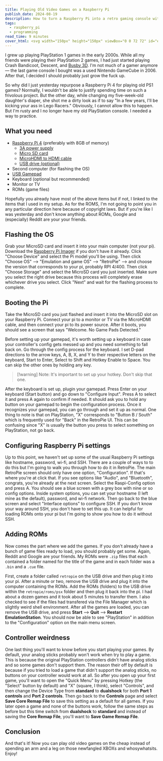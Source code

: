 ```yaml
---
title: Playing Old Video Games on a Raspberry Pi
publish_date: 2024-08-19
description: How to turn a Raspberry Pi into a retro gaming console with RetroPie.
tags:
  - raspberry_pi
  - programming
read_time: 9 minutes
cover_html: <svg width="150px" height="150px" viewBox="0 0 72 72" id="emoji" xmlns="http://www.w3.org/2000/svg" fill="#000000" stroke="#000000"><g id="SVGRepo_bgCarrier" stroke-width="0"></g><g id="SVGRepo_tracerCarrier" stroke-linecap="round" stroke-linejoin="round"></g><g id="SVGRepo_iconCarrier"> <g id="color"> <path fill="#EA5A47" stroke="none" d="M19.9502,25.5384c0,0-2.5794,1.5485-3.1555,4.0953s0.0005,5.3368,0.0005,5.3368 s-4.0466,1.6684-4.0466,6.9178s3.4132,6.7328,3.4132,6.7328s0.0403,6.1949,3.859,9.5361c3.8187,3.3412,7.8262,3.3565,7.8262,3.3565 s2.0841,4.4087,8.2153,4.4087s8.2153-4.4087,8.2153-4.4087s4.1496-0.606,7.8262-3.3565c3.6766-2.7504,3.5755-9.5361,3.5755-9.5361 s3.6966-1.4834,3.6966-6.7328s-4.0466-6.9178-4.0466-6.9178s0.5766-2.7901,0.0005-5.3368s-3.1555-4.0953-3.1555-4.0953"></path> <path fill="#EA5A47" stroke="none" d="M55.4477,33.4279c0-10.7186-8.6891-13.7384-19.4077-13.7384s-19.4077,3.0198-19.4077,13.7384 S25.3214,52.8356,36.04,52.8356S55.4477,44.1465,55.4477,33.4279z"></path> <path fill="#D22F27" stroke="none" d="M36.6573,65.9076c0,0,5.2476-3.6702,4.9048-12.1107c2.2569-2.3481,2.9566-5.5031,0.9072-9.3371 c3.463-4.9359,3.103-10.2761-1.0411-14.3243c1.7074-2.4634,0.8148-4.5971-1.1157-6.2005c0,0,5.5557,2.7244,9.8102-1.1714 c0,0,8.9433,6.4302,5.2066,12.207c0,0,9.8734,6.6729,0.35,13.6506c0,0,1.391,10.6345-11.1605,12.8505 C44.5187,61.4715,41.2148,65.2103,36.6573,65.9076z"></path> <path fill="#B1CC33" stroke="none" stroke-linecap="round" stroke-linejoin="round" stroke-miterlimit="10" stroke-width="2" d="M55.7803,11.2616C51.51,31.1894,38.4049,24.395,36.6244,20.8907C34.844,17.3864,36.5642,3.4328,55.7803,11.2616z"></path> <path fill="#B1CC33" stroke="none" stroke-linecap="round" stroke-linejoin="round" stroke-miterlimit="10" stroke-width="2" d="M16.344,11.2616c4.2703,19.9278,17.3754,13.1334,19.1558,9.6291C37.2803,17.3864,35.5602,3.4328,16.344,11.2616z"></path> </g> <g id="hair"></g> <g id="skin"></g> <g id="skin-shadow"></g> <g id="line"> <path fill="none" stroke="#000000" stroke-linecap="round" stroke-linejoin="round" stroke-miterlimit="10" stroke-width="2" d="M55.7803,11.2616C51.51,31.1894,38.4049,24.395,36.6244,20.8907C34.844,17.3864,36.5642,3.4328,55.7803,11.2616z"></path> <path fill="none" stroke="#000000" stroke-linecap="round" stroke-linejoin="round" stroke-miterlimit="10" stroke-width="2" d="M45.5723,15.2944c-3.1311,1.2014-7.1389,3.1342-8.9149,5.6542"></path> <path fill="none" stroke="#000000" stroke-linecap="round" stroke-linejoin="round" stroke-miterlimit="10" stroke-width="2" d="M16.344,11.2616c4.2703,19.9278,17.3754,13.1334,19.1558,9.6291C37.2803,17.3864,35.5602,3.4328,16.344,11.2616z"></path> <path fill="none" stroke="#000000" stroke-linecap="round" stroke-linejoin="round" stroke-miterlimit="10" stroke-width="2" d="M26.5521,15.2944c3.1311,1.2014,7.1389,3.1342,8.9149,5.6542"></path> <path fill="none" stroke="#000000" stroke-linecap="round" stroke-linejoin="round" stroke-miterlimit="10" stroke-width="2" d="M19.9502,25.5384c0,0-2.5794,1.5485-3.1555,4.0953s0.0005,5.3368,0.0005,5.3368s-4.0466,1.6684-4.0466,6.9178 s3.4132,6.7328,3.4132,6.7328s0.0403,6.1949,3.859,9.5361c3.8187,3.3412,7.8262,3.3565,7.8262,3.3565s2.0841,4.4087,8.2153,4.4087 s8.2153-4.4087,8.2153-4.4087s4.1496-0.606,7.8262-3.3565c3.6766-2.7504,3.5755-9.5361,3.5755-9.5361s3.6966-1.4834,3.6966-6.7328 s-4.0466-6.9178-4.0466-6.9178s0.5766-2.7901,0.0005-5.3368s-3.1555-4.0953-3.1555-4.0953"></path> <path fill="none" stroke="#000000" stroke-linecap="round" stroke-linejoin="round" stroke-miterlimit="10" stroke-width="2" d="M42.243,29.4751c0,0-2.6163,2.7671-5.8436,2.7671"></path> <path fill="none" stroke="#000000" stroke-linecap="round" stroke-linejoin="round" stroke-miterlimit="10" stroke-width="2" d="M30.3319,29.4751c0,0,2.6163,2.7671,5.8436,2.7671"></path> <path fill="none" stroke="#000000" stroke-linecap="round" stroke-linejoin="round" stroke-miterlimit="10" stroke-width="2" d="M16.7197,35.0673"></path> <path fill="none" stroke="#000000" stroke-linecap="round" stroke-linejoin="round" stroke-miterlimit="10" stroke-width="2" d="M50.0623,39.5238c0,2.8921-2.4819,5.2365-5.5436,5.2365"></path> <path fill="none" stroke="#000000" stroke-linecap="round" stroke-linejoin="round" stroke-miterlimit="10" stroke-width="2" d="M38.7628,39.5238c0,2.8921,2.4819,5.2365,5.5436,5.2365"></path> <path fill="none" stroke="#000000" stroke-linecap="round" stroke-linejoin="round" stroke-miterlimit="10" stroke-width="2" d="M33.8827,39.5238c0,2.8921-2.4819,5.2365-5.5436,5.2365"></path> <path fill="none" stroke="#000000" stroke-linecap="round" stroke-linejoin="round" stroke-miterlimit="10" stroke-width="2" d="M22.5831,39.5238c0,2.8921,2.4819,5.2365,5.5436,5.2365"></path> <path fill="none" stroke="#000000" stroke-linecap="round" stroke-linejoin="round" stroke-miterlimit="10" stroke-width="2" d="M41.9049,53.8616c-1.0434,1.389-3.1599,2.3393-5.6011,2.3393"></path> <path fill="none" stroke="#000000" stroke-linecap="round" stroke-linejoin="round" stroke-miterlimit="10" stroke-width="2" d="M30.3414,53.6923c0.9945,1.4804,3.1823,2.5085,5.7214,2.5085"></path> <path fill="none" stroke="#000000" stroke-linecap="round" stroke-linejoin="round" stroke-miterlimit="10" stroke-width="2" d="M30.2894,54.05c0,1.2407-0.7684,2.3588-1.9976,3.1439"></path> <path fill="none" stroke="#000000" stroke-linecap="round" stroke-linejoin="round" stroke-miterlimit="10" stroke-width="2" d="M41.9647,54.05c0,1.3528,0.9134,2.5597,2.3417,3.3483"></path> <path fill="none" stroke="#000000" stroke-linecap="round" stroke-linejoin="round" stroke-miterlimit="10" stroke-width="2" d="M23.4111,42.6717c0,2.3661-1.6613,4.3657-3.9422,5.0147"></path> <path fill="none" stroke="#000000" stroke-linecap="round" stroke-linejoin="round" stroke-miterlimit="10" stroke-width="2" d="M25.0119,29.4392c0,3.0961-2.4819,5.6059-5.5436,5.6059"></path> <path fill="none" stroke="#000000" stroke-linecap="round" stroke-linejoin="round" stroke-miterlimit="10" stroke-width="2" d="M52.1291,35.0451"></path> <path fill="none" stroke="#000000" stroke-linecap="round" stroke-linejoin="round" stroke-miterlimit="10" stroke-width="2" d="M57.6727,29.4392"></path> <path fill="none" stroke="#000000" stroke-linecap="round" stroke-linejoin="round" stroke-miterlimit="10" stroke-width="2" d="M46.3732,29.4392c0,3.0961,2.4819,5.6059,5.5436,5.6059"></path> <path fill="none" stroke="#000000" stroke-linecap="round" stroke-linejoin="round" stroke-miterlimit="10" stroke-width="2" d="M49.2512,42.6717c0,2.26,1.5157,4.1856,3.6392,4.9194"></path> </g> </g></svg>
---
```

I grew up playing PlayStation 1 games in the early 2000s. While all my friends were playing their PlayStation 2 games, I had just started playing Crash Bandicoot, Descent, and [Busby 3D](https://www.youtube.com/watch?v=NHjJPAkPzYU). I'm not much of a gamer anymore — the last game console I bought was a used Nintendo GameCube in 2006. After that, I decided I should probably just grow the fuck up. 

So why did I just yesterday repurpose a Raspberry Pi 4 for playing old PS1 games? Normally, I wouldn't be able to justify spending time on such a frivolous project. But the other day, while changing my five-week-old daughter's diaper, she shot me a dirty look as if to say "In a few years, I'll be kicking your ass in Lego Racers." Obviously, I cannot allow this to happen. But I'm rusty and I no longer have my old PlayStation console. I needed a way to practice.

## What you need

- [Raspberry Pi 4](https://a.co/d/2GvgHeK) (preferably with 8GB of memory)
	- [3A power supply](https://a.co/d/6s5XphR)
	- [Micro SD card](https://a.co/d/0NFu9J5)
	- [MicroHDMI to HDMI cable](https://a.co/d/de78H7D) 
	- [USB drive (optional)](https://a.co/d/cjWgJs7)
- Second computer (for flashing the OS)
- [USB Gamepad](https://a.co/d/6TsgpH8)
- Keyboard (optional but recommended)
- Monitor or TV
- ROMs (game files)

Hopefully you already have most of the above items but if not, I linked to the items that I used in my setup. As for the ROMS, I'm not going to point you in any particular direction here because of copyright laws. But if you're like I was yesterday and don't know anything about ROMs, Google and (especially) Reddit are your your friends.

## Flashing the OS

Grab your MicroSD card and insert it into your main computer (not your pi). Download the [Raspberry Pi Imager](https://www.raspberrypi.com/software/) if you don't have it already. Click "Choose Device" and select the Pi model you'll be using. Then click "Choose OS" –> "Emulation and game OS" –> "RetroPie" –> and choose the version that corresponds to your pi, probably RPI 4/400. Then click "Choose Storage" and select the MicroSD card you just inserted. Make sure you select the right drive because this process will completely erase whichever drive you select. Click "Next" and wait for the flashing process to complete.

## Booting the Pi

Take the MicroSD card you just flashed and insert it into the MicroSD slot on your Raspberry Pi. Connect your pi to a monitor or TV via the MicroHDMI cable, and then connect your pi to its power source. After it boots, you should see a screen that says "Welcome. No Game Pads Detected."

Before setting up your gamepad, it's worth setting up a keyboard in case your controller's config gets messed up and you need something to fall back on. Go through the config process for the keyboard. I set D-pad directions to the arrow keys, A, B, X, and Y to their respective letters on the keyboard, Start to Enter, Select to Shift and Hotkey Enable to Space. You can skip the other ones by holding any key.

> [!warning] Note:
> It's important to set up your hotkey. Don't skip that one.

After the keyboard is set up, plugin your gamepad. Press Enter on your keyboard (Start button) and go down to "Configure Input". Press A to select it and press A again to confirm if needed. It should ask you to hold any button on your gamepad to begin the configuration process. Once it recognizes your gamepad, you can go through and set it up as normal. One thing to note is that on PlayStation, "X" corresponds to "Button B / South" which is frequently used for "Back" in the RetroPie UI. This can be confusing since "X" is usually the button you press to select something on PlayStation, not go back.

## Configuring Raspberry Pi settings

Up to this point, we haven't set up some of the usual Raspberry Pi settings like hostname, password, wi-fi, and SSH. There are a couple of ways to to do this but I'm going to walk you through how to do it in RetroPie. The main RetroPie screen should only have one option, "Configuration". If that's where you're at click that. If you see options like "Audio", and "Bluetooth", congrats, you're already at the next screen. Select the Raspi-Config option and press A. You should see a blue screen with a grey box with nine or so config options. Inside system options, you can set your hostname (I left mine as the default), password, and wi-fi network. Then go back to the blue screen and select "Interface options" to configure SSH. If you don't know your way around SSH, you don't have to set this up. It can helpful for loading ROMs onto your pi but I'm going to show you how to do it without SSH.

## Adding ROMs

Now comes the part where we add the games. If you don't already have a bunch of game files ready to load, you should probably get some. Again, Reddit and Google are your friends. My ROMs were `.zip` files that each contained a folder named for the title of the game and in each folder was a `.bin` and a `.cue` file. 

First, create a folder called `retropie` on the USB drive and then plug it into your pi. After a minute or two, remove the USB drive and plug it into the computer containing the ROMs. Add the ROMs (folders) to the USB drive within the `retropie/roms/psx` folder and then plug it back into the pi. I had about a dozen games and it took about 5 minutes to transfer them. I also checked to see if the files had transfered via the File Manager which is slightly weird shell environment. After all the games are loaded, you can remove the USB drive, and press **Start** –> **Quit** –> **Restart EmulationStation**. You should now be able to see "PlayStation" in addition to the "Configuration" option on the main menu screen. 

## Controller weirdness

One last thing you'll want to know before you start playing your games. By default, your analog sticks probably won't work when try to play a game. This is because the original PlayStation controllers didn't have analog sticks and so some games don't support them. The reason their off by default is because if you tried to load a game that didn't support the analog sticks, no buttons on your controller would work at all. So after you open up your first game, you'll want to open the "Quick Menu" by pressing Hotkey (the "Select" button by default) and "X" (square, I think), select "Controls", and then change the Device Type from **standard** to **dualshock** for both **Port 1 controls** and **Port 2 controls**. Then go back to the **Controls** page and select **Save Core Remap File** to save this setting as a default for all games. If you later open a game and none of the buttons work, follow the same steps as before but this time switch from **dualshock** to **standard** and instead of saving the **Core Remap File**, you'll want to **Save Game Remap File**. 

## Conclusion

And that's it! Now you can play old video games on the cheap instead of spending an arm and a leg on those newfangled XBOXs and whosywhatsits. Enjoy!